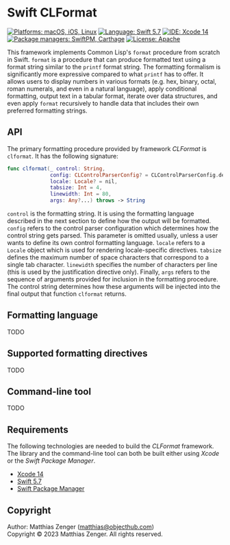 # Swift CLFormat

[![Platforms: macOS, iOS, Linux](https://img.shields.io/badge/Platforms-macOS,%20iOS,%20Linux-blue.svg?style=flat)](https://developer.apple.com/osx/) [![Language: Swift 5.7](https://img.shields.io/badge/Language-Swift%205.7-green.svg?style=flat)](https://developer.apple.com/swift/) [![IDE: Xcode 14](https://img.shields.io/badge/IDE-Xcode%2014-orange.svg?style=flat)](https://developer.apple.com/xcode/) [![Package managers: SwiftPM, Carthage](https://img.shields.io/badge/Package%20managers-SwiftPM,%20Carthage-8E64B0.svg?style=flat)](https://github.com/Carthage/Carthage) [![License: Apache](http://img.shields.io/badge/License-Apache-lightgrey.svg?style=flat)](https://raw.githubusercontent.com/objecthub/swift-numberkit/master/LICENSE)

This framework implements Common Lisp's `format` procedure from scratch in Swift.
`format` is a procedure that can produce formatted text using a format string
similar to the `printf` format string. The formatting formalism is significantly
more expressive compared to what `printf` has to offer. It allows users to display
numbers in various formats (e.g. hex, binary, octal, roman numerals, and even in a
natural language), apply conditional formatting, output text in a tabular format,
iterate over data structures, and even apply `format` recursively to
handle data that includes their own preferred formatting strings.

## API

The primary formatting procedure provided by framework _CLFormat_ is `clformat`. It has
the following signature:

```swift
func clformat(_ control: String,
              config: CLControlParserConfig? = CLControlParserConfig.default,
              locale: Locale? = nil,
              tabsize: Int = 4,
              linewidth: Int = 80,
              args: Any?...) throws -> String
```

`control` is the formatting string. It is using the formatting language described in the
next section to define how the output will be formatted. `config` refers to the control
parser configuration which determines how the control string gets parsed. This parameter
is omitted usually, unless a user wants to define its own control formatting
language. `locale` refers to a `Locale` object which is used for rendering 
locale-specific directives. `tabsize` defines the maximum number of space characters that
correspond to a single tab character. `linewidth` specifies the number of characters per
line (this is used by the justification directive only). Finally, `args` refers to the
sequence of arguments provided for inclusion in the formatting procedure. The control
string determines how these arguments will be injected into the final output that
function `clformat` returns.

## Formatting language

TODO

## Supported formatting directives

TODO

## Command-line tool

TODO

## Requirements

The following technologies are needed to build the _CLFormat_ framework. The library
and the command-line tool can both be built either using _Xcode_ or the _Swift Package Manager_.

- [Xcode 14](https://developer.apple.com/xcode/)
- [Swift 5.7](https://developer.apple.com/swift/)
- [Swift Package Manager](https://swift.org/package-manager/)

## Copyright

Author: Matthias Zenger (<matthias@objecthub.com>)  
Copyright © 2023 Matthias Zenger. All rights reserved.
